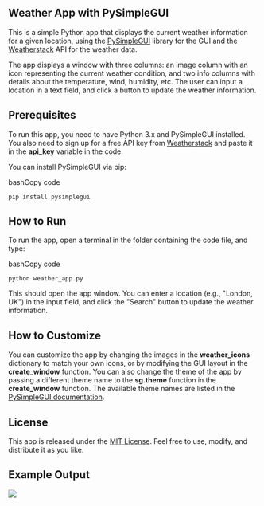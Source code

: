 ## **Weather App with PySimpleGUI**

This is a simple Python app that displays the current weather information for a given location, using the [PySimpleGUI](https://pysimplegui.readthedocs.io/en/latest/) library for the GUI and the [Weatherstack](https://weatherstack.com/) API for the weather data.

The app displays a window with three columns: an image column with an icon representing the current weather condition, and two info columns with details about the temperature, wind, humidity, etc. The user can input a location in a text field, and click a button to update the weather information.

## **Prerequisites**

To run this app, you need to have Python 3.x and PySimpleGUI installed. You also need to sign up for a free API key from [Weatherstack](https://weatherstack.com/) and paste it in the **api\_key** variable in the code.

You can install PySimpleGUI via pip:

bashCopy code

`pip install pysimplegui`

## **How to Run**

To run the app, open a terminal in the folder containing the code file, and type:

bashCopy code

`python weather_app.py`

This should open the app window. You can enter a location (e.g., "London, UK") in the input field, and click the "Search" button to update the weather information.

## **How to Customize**

You can customize the app by changing the images in the **weather\_icons** dictionary to match your own icons, or by modifying the GUI layout in the **create\_window** function. You can also change the theme of the app by passing a different theme name to the **sg.theme** function in the **create\_window** function. The available theme names are listed in the [PySimpleGUI documentation](https://pysimplegui.readthedocs.io/en/latest/#themes).

## **License**

This app is released under the [MIT License](https://opensource.org/licenses/MIT). Feel free to use, modify, and distribute it as you like.

## **Example Output**

![](https://33333.cdn.cke-cs.com/kSW7V9NHUXugvhoQeFaf/images/3a0f3730416b8a0155368619938f09f0c6ad393af571ce6e.png)